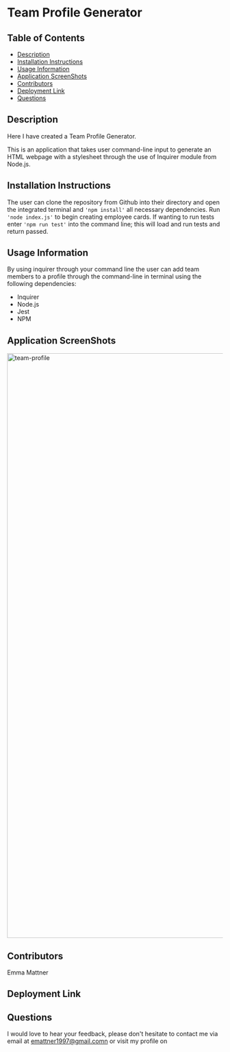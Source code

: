 # Team Profile Generator

## Table of Contents

* [Description](#description)
* [Installation Instructions](#installation-instructions)
* [Usage Information](#usage-information)
* [Application ScreenShots](#application-screenShots)
* [Contributors](#contributors)
* [Deployment Link](#deployment-link)
* [Questions](#questions)


## Description
Here I have created a Team Profile Generator.

This is an application that takes user command-line input to generate an HTML webpage with a stylesheet through the use of Inquirer module from Node.js.

## Installation Instructions
The user can clone the repository from Github into their directory and open the integrated terminal and ``'npm install'`` all necessary dependencies. Run ``'node index.js'`` to begin creating employee cards. If wanting to run tests enter ``'npm run test'`` into the command line; this will load and run tests and return passed.

## Usage Information
By using inquirer through your command line the user can add team members to a profile through the command-line in terminal using the following dependencies:
* Inquirer
* Node.js
* Jest
* NPM

## Application ScreenShots
<img width="1364" alt="team-profile" src="https://user-images.githubusercontent.com/78684306/125278904-6ff3bc80-e352-11eb-8c1b-39513fb1f5b1.png">


## Contributors
Emma Mattner


## Deployment Link



## Questions
I would love to hear your feedback, please don't hesitate to contact me via email at [emattner1997@gmail.comn](mailto;emattner1997@gmail.com) or visit my profile on 

